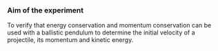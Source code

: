 ### Aim of the experiment

To verify that energy conservation and momentum conservation can be used with a ballistic pendulum to determine the initial velocity   of a projectile,  its momentum and kinetic energy.

